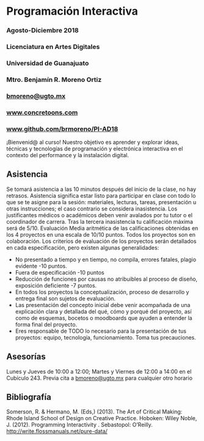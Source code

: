 # Programación Interactiva
### Agosto-Diciembre 2018
### Licenciatura en Artes Digitales
### Universidad de Guanajuato
### Mtro. Benjamín R. Moreno Ortiz
### bmoreno@ugto.mx
### www.concretoons.com
### www.github.com/brmoreno/PI-AD18
¡Bienvenid@ al curso! Nuestro objetivo es aprender y explorar ideas, técnicas y tecnologías de programación y electrónica interactiva en el contexto del performance y la instalación digital. 
## Asistencia
Se tomará asistencia a las 10 minutos después del inicio de la clase, no hay retrasos. Asistencia significa estar listo para participar en clase con todo lo que se te asigne para la sesión: materiales, lecturas, tareas, presentación u otras instrucciones; el caso contrario se considera inasistencia. Los justificantes médicos o académicos deben venir avalados por tu tutor o el coordinador de carrera. Tras la tercera inasistencia tu calificación máxima será de 5/10. 
Evaluación
Media aritmética de las calificaciones obtenidas en los 4 proyectos en una escala de 10/10 puntos. Todos los proyectos son en colaboración. Los criterios de evaluación de los proyectos serán detallados en cada especificación, pero existen algunas generalidades: 
- No presentado a tiempo y en tiempo, no compila, errores fatales, plagio evidente   -10 puntos.
- Fuera de especificación -10 puntos
- Reducción de funciones por causas no atribuibles al proceso de diseño, exposición deficiente -7 puntos. 
- En todos los proyectos la conceptualización, proceso de desarrollo y entrega final son sujetos de evaluación. 
- Las presentación del concepto inicial debe venir acompañada de una explicación  clara y detallada  del qué, cómo y porqué del proyecto, así como de esquemas, bocetos o moodboards que ayuden a entender la forma final del proyecto.
- Eres responsable de TODO lo necesario para la presentación de tus proyectos: equipo, tecnología, funcionamiento. Toma tus precauciones.   
## Asesorías
Lunes y Jueves de 10:00 a 12:00; Martes y Viernes de 12:00 a 14:00 en el Cubículo 243.  Previa cita a bmoreno@ugto.mx para cualquier otro horario 
## Bibliografía
Somerson, R. & Hermano, M. (Eds,) (2013). The Art of Critical Making: Rhode Island School of Design on Creative Practice. Hoboken: Wiley
Noble, J. (2012). Programming Interactivity . Sebastopol: O’Reilly.
http://write.flossmanuals.net/pure-data/ 
